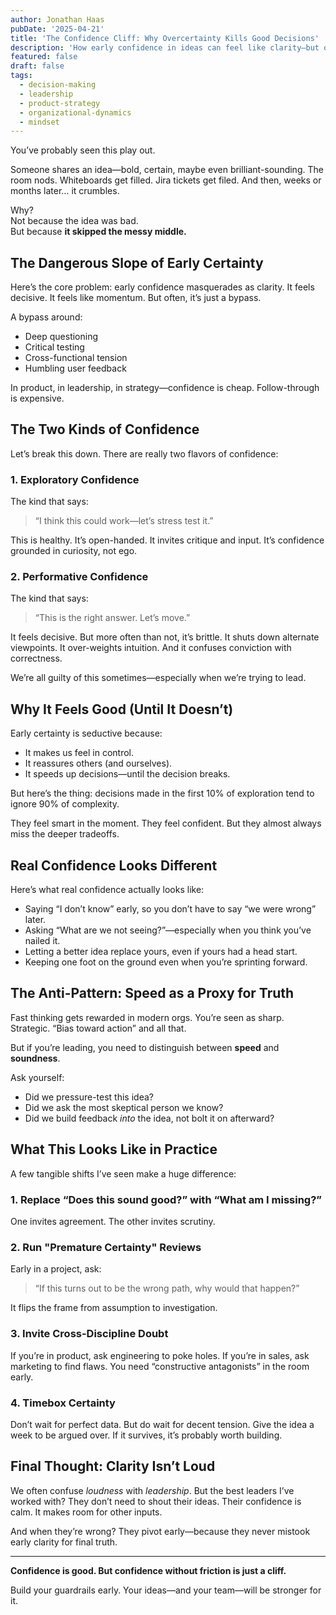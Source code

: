 ```yaml
---
author: Jonathan Haas
pubDate: '2025-04-21'
title: 'The Confidence Cliff: Why Overcertainty Kills Good Decisions'
description: 'How early confidence in ideas can feel like clarity—but often leads to blind spots, brittle strategy, and bad decisions. Here’s how to catch yourself before you'
featured: false
draft: false
tags:
  - decision-making
  - leadership
  - product-strategy
  - organizational-dynamics
  - mindset
---
```


You’ve probably seen this play out.

Someone shares an idea—bold, certain, maybe even brilliant-sounding. The room nods. Whiteboards get filled. Jira tickets get filed. And then, weeks or months later… it crumbles.

Why?  
Not because the idea was bad.  
But because **it skipped the messy middle.**

## The Dangerous Slope of Early Certainty

Here’s the core problem: early confidence masquerades as clarity. It feels decisive. It feels like momentum. But often, it’s just a bypass.

A bypass around:

- Deep questioning
- Critical testing
- Cross-functional tension
- Humbling user feedback

In product, in leadership, in strategy—confidence is cheap. Follow-through is expensive.

## The Two Kinds of Confidence

Let’s break this down. There are really two flavors of confidence:

### 1. Exploratory Confidence

The kind that says:

> “I think this could work—let’s stress test it.”

This is healthy. It’s open-handed. It invites critique and input. It’s confidence grounded in curiosity, not ego.

### 2. Performative Confidence

The kind that says:

> “This is the right answer. Let’s move.”

It feels decisive. But more often than not, it’s brittle. It shuts down alternate viewpoints. It over-weights intuition. And it confuses conviction with correctness.

We’re all guilty of this sometimes—especially when we’re trying to lead.

## Why It Feels Good (Until It Doesn’t)

Early certainty is seductive because:

- It makes us feel in control.
- It reassures others (and ourselves).
- It speeds up decisions—until the decision breaks.

But here’s the thing: decisions made in the first 10% of exploration tend to ignore 90% of complexity.

They feel smart in the moment. They feel confident. But they almost always miss the deeper tradeoffs.

## Real Confidence Looks Different

Here’s what real confidence actually looks like:

- Saying “I don’t know” early, so you don’t have to say “we were wrong” later.
- Asking “What are we not seeing?”—especially when you think you’ve nailed it.
- Letting a better idea replace yours, even if yours had a head start.
- Keeping one foot on the ground even when you’re sprinting forward.

## The Anti-Pattern: Speed as a Proxy for Truth

Fast thinking gets rewarded in modern orgs. You’re seen as sharp. Strategic. “Bias toward action” and all that.

But if you’re leading, you need to distinguish between **speed** and **soundness**.

Ask yourself:

- Did we pressure-test this idea?
- Did we ask the most skeptical person we know?
- Did we build feedback _into_ the idea, not bolt it on afterward?

## What This Looks Like in Practice

A few tangible shifts I’ve seen make a huge difference:

### 1. Replace “Does this sound good?” with “What am I missing?”

One invites agreement. The other invites scrutiny.

### 2. Run "Premature Certainty" Reviews

Early in a project, ask:

> “If this turns out to be the wrong path, why would that happen?”

It flips the frame from assumption to investigation.

### 3. Invite Cross-Discipline Doubt

If you’re in product, ask engineering to poke holes. If you’re in sales, ask marketing to find flaws. You need “constructive antagonists” in the room early.

### 4. Timebox Certainty

Don’t wait for perfect data. But do wait for decent tension. Give the idea a week to be argued over. If it survives, it’s probably worth building.

## Final Thought: Clarity Isn’t Loud

We often confuse _loudness_ with _leadership_. But the best leaders I’ve worked with? They don’t need to shout their ideas. Their confidence is calm. It makes room for other inputs.

And when they’re wrong? They pivot early—because they never mistook early clarity for final truth.

---

**Confidence is good. But confidence without friction is just a cliff.**

Build your guardrails early. Your ideas—and your team—will be stronger for it.
